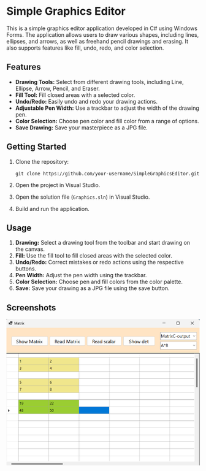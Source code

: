 # Simple Graphics Editor

This is a simple graphics editor application developed in C# using Windows Forms. The application allows users to draw various shapes, including lines, ellipses, and arrows, as well as freehand pencil drawings and erasing. It also supports features like fill, undo, redo, and color selection.

## Features

- **Drawing Tools:** Select from different drawing tools, including Line, Ellipse, Arrow, Pencil, and Eraser.
- **Fill Tool:** Fill closed areas with a selected color.
- **Undo/Redo:** Easily undo and redo your drawing actions.
- **Adjustable Pen Width:** Use a trackbar to adjust the width of the drawing pen.
- **Color Selection:** Choose pen color and fill color from a range of options.
- **Save Drawing:** Save your masterpiece as a JPG file.

## Getting Started

1. Clone the repository:

   ```
   git clone https://github.com/your-username/SimpleGraphicsEditor.git
   ```
2. Open the project in Visual Studio.

3. Open the solution file (`Graphics.sln`) in Visual Studio.
   
4. Build and run the application.

## Usage

1. **Drawing:** Select a drawing tool from the toolbar and start drawing on the canvas.
2. **Fill:** Use the fill tool to fill closed areas with the selected color.
3. **Undo/Redo:** Correct mistakes or redo actions using the respective buttons.
4. **Pen Width:** Adjust the pen width using the trackbar.
5. **Color Selection:** Choose pen and fill colors from the color palette.
6. **Save:** Save your drawing as a JPG file using the save button.

## Screenshots

![Graphics Screenshot](https://github.com/VeraTaras/Matrix/blob/master/project2.png)
